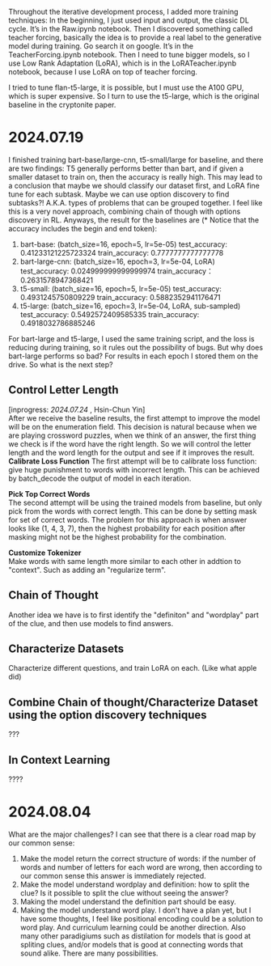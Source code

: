 Throughout the iterative development process, I added more training techniques:
In the beginning, I just used input and output, the classic DL cycle. It’s in the Raw.ipynb notebook. 
Then I discovered something called teacher forcing, basically the idea is to provide a real label to the generative model during training. Go search it on google. It’s in the TeacherForcing.ipynb notebook.
Then I need to tune bigger models, so I use Low Rank Adaptation (LoRA), which is in the LoRATeacher.ipynb notebook, because I use LoRA on top of teacher forcing. 

I tried to tune flan-t5-large, it is possible, but I must use the A100 GPU, which is super expensive. So I turn to use the t5-large, which is the original baseline in the cryptonite paper.

# 2024.07.19
I finished training bart-base/large-cnn, t5-small/large for baseline, and there are two findings: T5 generally performs better than bart, and if given a smaller dataset to train on, then the accuracy is really high. This may lead to a conclusion that maybe we should classify our dataset first, and LoRA fine tune for each subtask. 
Maybe we can use option discovery to find subtasks?! A.K.A. types of problems that can be grouped together. I feel like this is a very novel approach, combining chain of though with options discovery in RL. 
Anyways, the result for the baselines are (* Notice that the accuracy includes the begin and end token):
1. bart-base: (batch_size=16, epoch=5, lr=5e-05) test_accuracy: 0.41233121225723324 train_accuracy: 0.7777777777777778
2. bart-large-cnn: (batch_size=16, epoch=3, lr=5e-04, LoRA) test_accuracy: 0.024999999999999974 train_accuracy：0.2631578947368421
3. t5-small: (batch_size=16, epoch=5, lr=5e-05) test_accuracy: 0.4931245750809229 train_accuracy: 0.5882352941176471
4. t5-large: (batch_size=16, epoch=3, lr=5e-04, LoRA, sub-sampled) test_accuracy: 0.5492572409585335 train_accuracy: 0.4918032786885246


For bart-large and t5-large, I used the same training script, and the loss is reducing during training, so it rules out the possibility of bugs. But why does bart-large performs so bad?
For results in each epoch I stored them on the drive. 
So what is the next step?

## Control Letter Length
[inprogress: *2024.07.24* , Hsin-Chun Yin]   
After we receive the baseline results, the first attempt to improve the model will be on the enumeration field. This decision is natural because when we are playing crossword puzzles, when we think of an answer, the first thing we check is if the word have the right length. So we will control the letter length and the word length for the output and see if it improves the result.   
**Calibrate Loss Function**
The first attempt will be to calibrate loss function: give huge punishment to words with incorrect length. This can be achieved by batch_decode the output of model in each iteration. 

**Pick Top Correct Words**  
The second attempt will be using the trained models from baseline, but only pick from the words with correct length. This can be done by setting mask for set of correct words. The problem for this approach is when answer looks like (1, 4, 3, 7), then the highest probability for each position after masking might not be the highest probability for the combination. 

**Customize Tokenizer**  
Make words with same length more similar to each other in addtion to "context". Such as adding an "regularize term".

## Chain of Thought
Another idea we have is to first identify the "definiton" and "wordplay" part of the clue, and then use models to find answers. 

## Characterize Datasets
Characterize different questions, and train LoRA on each. (Like what apple did)

## Combine Chain of thought/Characterize Dataset using the option discovery techniques
???

## In Context Learning
????

# 2024.08.04
What are the major challenges? I can see that there is a clear road map by our common sense:
1. Make the model return the correct structure of words: if the number of words and number of letters for each word are wrong, then according to our common sense this answer is immediately rejected.
2. Make the model understand wordplay and definition: how to split the clue? Is it possible to split the clue without seeing the answer?
3. Making the model understand the definition part should be easy.
4. Making the model understand word play.
I don't have a plan yet, but I have some thoughts, I feel like positional encoding could be a solution to word play. And curriculum learning could be another direction. Also many other paradigiums such as distilation for models that is good at spliting clues, and/or models that is good at connecting words that sound alike. There are many possibilities. 

